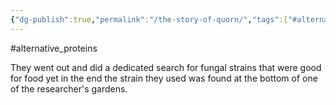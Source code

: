 ```yaml
---
{"dg-publish":true,"permalink":"/the-story-of-quorn/","tags":["#alternative_proteins"],"created":"2025-10-23T17:42:43.951+01:00","updated":"2025-10-23T18:06:08.683+01:00"}
---
```


#alternative_proteins 

They went out and did a dedicated search for fungal strains that were good for food yet in the end the strain they used was found at the bottom of one of the researcher's gardens.
